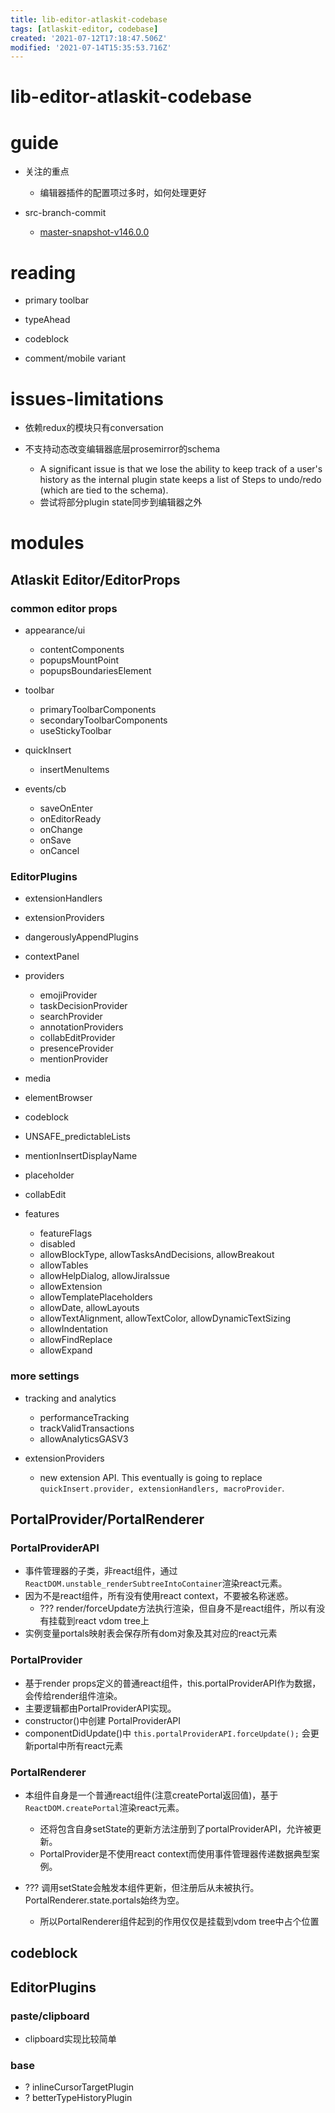 ```yaml
---
title: lib-editor-atlaskit-codebase
tags: [atlaskit-editor, codebase]
created: '2021-07-12T17:18:47.506Z'
modified: '2021-07-14T15:35:53.716Z'
---
```


# lib-editor-atlaskit-codebase

# guide

- 关注的重点
  - 编辑器插件的配置项过多时，如何处理更好

- src-branch-commit
  - [master-snapshot-v146.0.0](https://bitbucket.org/atlassian/atlassian-frontend-mirror/commits/92512bab8602ac0bc2bc8021a488c8fa81afe4dd)
# reading
- primary toolbar
- typeAhead
- codeblock

- comment/mobile variant
# issues-limitations
- 依赖redux的模块只有conversation

- 不支持动态改变编辑器底层prosemirror的schema
  - A significant issue is that we lose the ability to keep track of a user's history as the internal plugin state keeps a list of Steps to undo/redo (which are tied to the schema).
  - 尝试将部分plugin state同步到编辑器之外
# modules

## Atlaskit Editor/EditorProps

### common editor props

- appearance/ui
  - contentComponents
  - popupsMountPoint
  - popupsBoundariesElement

- toolbar
  - primaryToolbarComponents
  - secondaryToolbarComponents
  - useStickyToolbar

- quickInsert
  - insertMenuItems

- events/cb
  - saveOnEnter
  - onEditorReady
  - onChange
  - onSave
  - onCancel

### EditorPlugins

- extensionHandlers
- extensionProviders
- dangerouslyAppendPlugins

- contextPanel

- providers
  - emojiProvider
  - taskDecisionProvider
  - searchProvider
  - annotationProviders
  - collabEditProvider
  - presenceProvider
  - mentionProvider

- media
- elementBrowser
- codeblock
- UNSAFE_predictableLists
- mentionInsertDisplayName
- placeholder

- collabEdit

- features
  - featureFlags
  - disabled
  - allowBlockType, allowTasksAndDecisions, allowBreakout
  - allowTables
  - allowHelpDialog, allowJiraIssue
  - allowExtension
  - allowTemplatePlaceholders
  - allowDate, allowLayouts
  - allowTextAlignment, allowTextColor, allowDynamicTextSizing
  - allowIndentation
  - allowFindReplace
  - allowExpand

### more settings

- tracking and analytics
  - performanceTracking
  - trackValidTransactions
  - allowAnalyticsGASV3

- extensionProviders
  - new extension API. This eventually is going to replace `quickInsert.provider, extensionHandlers, macroProvider`.

## PortalProvider/PortalRenderer

### PortalProviderAPI

- 事件管理器的子类，非react组件，通过`ReactDOM.unstable_renderSubtreeIntoContainer`渲染react元素。
- 因为不是react组件，所有没有使用react context，不要被名称迷惑。
  - ??? render/forceUpdate方法执行渲染，但自身不是react组件，所以有没有挂载到react vdom tree上
- 实例变量portals映射表会保存所有dom对象及其对应的react元素

### PortalProvider

- 基于render props定义的普通react组件，this.portalProviderAPI作为数据，会传给render组件渲染。
- 主要逻辑都由PortalProviderAPI实现。
- constructor()中创建 PortalProviderAPI
- componentDidUpdate()中 `this.portalProviderAPI.forceUpdate();` 会更新portal中所有react元素

### PortalRenderer

- 本组件自身是一个普通react组件(注意createPortal返回值)，基于`ReactDOM.createPortal`渲染react元素。
  - 还将包含自身setState的更新方法注册到了portalProviderAPI，允许被更新。
  - PortalProvider是不使用react context而使用事件管理器传递数据典型案例。
 
- ??? 调用setState会触发本组件更新，但注册后从未被执行。PortalRenderer.state.portals始终为空。
  - 所以PortalRenderer组件起到的作用仅仅是挂载到vdom tree中占个位置

## codeblock

## EditorPlugins

### paste/clipboard

- clipboard实现比较简单

### base

- ? inlineCursorTargetPlugin
- ? betterTypeHistoryPlugin
